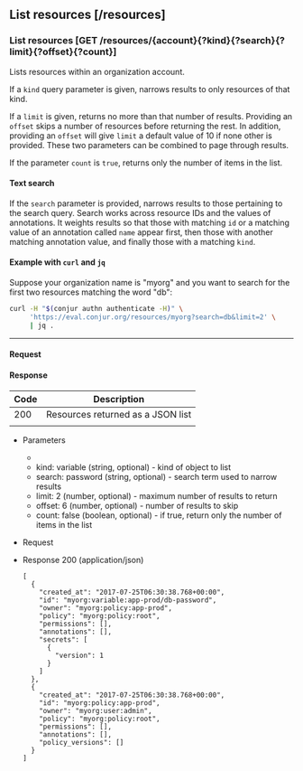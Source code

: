## List resources [/resources]

### List resources [GET /resources/{account}{?kind}{?search}{?limit}{?offset}{?count}]

Lists resources within an organization account.

If a `kind` query parameter is given, narrows results to only resources of that
kind.

If a `limit` is given, returns no more than that number of results. Providing an
`offset` skips a number of resources before returning the rest. In addition,
providing an `offset` will give `limit` a default value of 10 if none other is
provided. These two parameters can be combined to page through results.

If the parameter `count` is `true`, returns only the number of items in the
list.

#### Text search

If the `search` parameter is provided, narrows results to those pertaining to
the search query. Search works across resource IDs and the values of
annotations. It weights results so that those with matching `id` or a matching
value of an annotation called `name` appear first, then those with another
matching annotation value, and finally those with a matching `kind`.

#### Example with `curl` and `jq`

Suppose your organization name is "myorg" and you want to search for the first
two resources matching the word "db":

```bash
curl -H "$(conjur authn authenticate -H)" \
     'https://eval.conjur.org/resources/myorg?search=db&limit=2' \
     | jq .
```

<!-- include(partials/resource_kinds.md) -->

---

#### Request

<!-- include(partials/auth_header_table.md) -->

#### Response

| Code | Description                       |
|------|-----------------------------------|
|  200 | Resources returned as a JSON list |
|<!-- include(partials/http_401.md) -->|

+ Parameters
  + <!-- include(partials/account_param.md) -->
  + kind: variable (string, optional) - kind of object to list
  + search: password (string, optional) - search term used to narrow results
  + limit: 2 (number, optional) - maximum number of results to return
  + offset: 6 (number, optional) - number of results to skip
  + count: false (boolean, optional) - if true, return only the number of items in the list

+ Request
  <!-- include(partials/auth_header_code.md) -->

+ Response 200 (application/json)

    ```
    [
      {
        "created_at": "2017-07-25T06:30:38.768+00:00",
        "id": "myorg:variable:app-prod/db-password",
        "owner": "myorg:policy:app-prod",
        "policy": "myorg:policy:root",
        "permissions": [],
        "annotations": [],
        "secrets": [
          {
            "version": 1
          }
        ]
      },
      {
        "created_at": "2017-07-25T06:30:38.768+00:00",
        "id": "myorg:policy:app-prod",
        "owner": "myorg:user:admin",
        "policy": "myorg:policy:root",
        "permissions": [],
        "annotations": [],
        "policy_versions": []
      }
    ]
    ```

